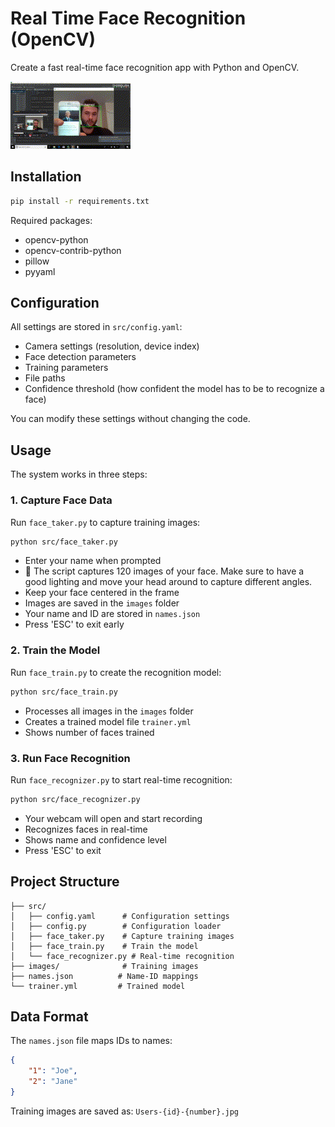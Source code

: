 # Real Time Face Recognition (OpenCV)

Create a fast real-time face recognition app with Python and OpenCV.

![gif](gif.gif)

## Installation

```bash
pip install -r requirements.txt
```

Required packages:
- opencv-python
- opencv-contrib-python
- pillow
- pyyaml

## Configuration

All settings are stored in `src/config.yaml`:
- Camera settings (resolution, device index)
- Face detection parameters
- Training parameters
- File paths
- Confidence threshold (how confident the model has to be to recognize a face)

You can modify these settings without changing the code.

## Usage

The system works in three steps:

### 1. Capture Face Data
Run `face_taker.py` to capture training images:
```bash
python src/face_taker.py
```
- Enter your name when prompted
- :rotating_light: The script captures 120 images of your face. Make sure to have a good lighting and move your head around to capture different angles.
- Keep your face centered in the frame
- Images are saved in the `images` folder
- Your name and ID are stored in `names.json`
- Press 'ESC' to exit early

### 2. Train the Model
Run `face_train.py` to create the recognition model:
```bash
python src/face_train.py
```
- Processes all images in the `images` folder
- Creates a trained model file `trainer.yml`
- Shows number of faces trained

### 3. Run Face Recognition
Run `face_recognizer.py` to start real-time recognition:
```bash
python src/face_recognizer.py
```
- Your webcam will open and start recording
- Recognizes faces in real-time
- Shows name and confidence level
- Press 'ESC' to exit

## Project Structure
```
├── src/
│   ├── config.yaml      # Configuration settings
│   ├── config.py        # Configuration loader
│   ├── face_taker.py    # Capture training images
│   ├── face_train.py    # Train the model
│   └── face_recognizer.py # Real-time recognition
├── images/              # Training images
├── names.json          # Name-ID mappings
└── trainer.yml         # Trained model
```

## Data Format

The `names.json` file maps IDs to names:
```json
{
    "1": "Joe",
    "2": "Jane"
}
```

Training images are saved as: `Users-{id}-{number}.jpg`

